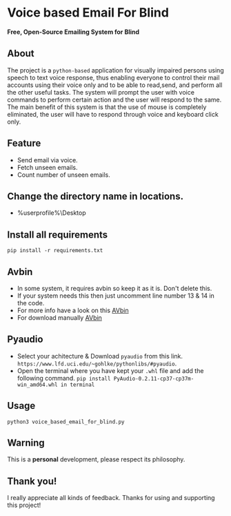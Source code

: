 # Voice based Email For Blind

**Free, Open-Source Emailing System for Blind**

## About
   The project is a `python-based` application for visually impaired persons using speech to text voice response, thus enabling everyone to control their mail accounts using their voice only and to be able to read,send, and perform all the other useful tasks. The system will prompt the user with voice commands to perform certain action and the user will respond to the same. The main benefit of this system is that the use of mouse is completely eliminated, the user will have to respond through voice and keyboard click only.
   
## Feature
* Send email via voice.
* Fetch unseen emails.
* Count number of unseen emails.

## Change the directory name in locations.
 - %userprofile%\Desktop

## Install all requirements
```pip install -r requirements.txt ```

## Avbin
 - In some system, it requires avbin so keep it as it is. Don't delete this.
 - If your system needs this then just uncomment line number 13 & 14 in the code.
 - For more info have a look on this [AVbin](https://github.com/AVbin/AVbin)
 - For download manually [AVbin](http://avbin.github.io/AVbin/Download.html)

## Pyaudio
 - Select your achitecture & Download `pyaudio` from this link. 
 ``` https://www.lfd.uci.edu/~gohlke/pythonlibs/#pyaudio ```.
 - Open the terminal where you have kept your `.whl` file and add the following command.
 ``` pip install PyAudio-0.2.11-cp37-cp37m-win_amd64.whl in terminal ```
 
## Usage
 ```python3 voice_based_email_for_blind.py ```
 
## Warning
 This is a **personal** development, please respect its philosophy.
 
## Thank you!
I really appreciate all kinds of feedback. Thanks for using and supporting this project!
